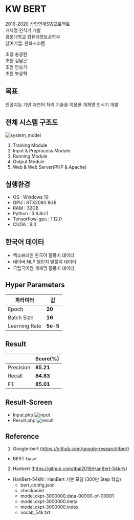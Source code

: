 # KW BERT
2019-2020 산학연계SW프로젝트<br>
개체명 인식기 개발<br>
광운대학교 컴퓨터정보공학부<br>
참여기업: 한화시스템<br>

조장 송광원<br>
조원 김남곤<br>
조원 안승기<br>
조원 부상혁<br>


## 목표
인공지능 기반 자연어 처리 기술을 이용한 개체명 인식기 개발 <br>


## 전체 시스템 구조도
![system_model](https://user-images.githubusercontent.com/32921225/83033390-02170380-a072-11ea-9156-89edb5b49521.png)
1. Training Module <br>
2. Input & Preprocess Module <br>
3. Running Module <br>
4. Output Module <br>
5. Web & Web Server(PHP & Apache) <br>


## 실행환경
 * OS : Windows 10 <br>
 * GPU : RTX2080 8GB <br>
 * RAM : 32GB <br>
 * Python : 3.6.8rc1 <br>
 * Tensorflow-gpu : 1.12.0 <br>
 * CUDA : 9.0 <br>


## 한국어 데이터
 * 엑소브레인 한국어 말뭉치 데이터 <br>
 * 네이버 NLP 챌린지 말뭉치 데이터 <br>
 * 국립국어원 개체명 말뭉치 데이터 <br>

## Hyper Parameters

| 파라미터       | 값       |
| ------------- | -------- |
| Epoch         | **20**   |
| Batch Size    | **16**   |
| Learning Rate | **5e-5** |


## Result

|            | Score(%)    |
| ---------- | ----------- |
| Precision  | **85.21**   |
| Recall     | **84.83**   |
| F1         | **85.01**   |


## Result-Screen
 * Input.php
![input](https://user-images.githubusercontent.com/32921225/83036974-2ffe4700-a076-11ea-8589-af40547d20d2.png)
 * Result.php
![result](https://user-images.githubusercontent.com/32921225/83036984-312f7400-a076-11ea-99a9-17470cbb4e8f.PNG)


## Reference
1) Google-bert (https://github.com/google-research/bert)
 * BERT-base <br>

2) Hanbert (https://github.com/tbai2019/HanBert-54k-N)
 * HanBert-54kN : HanBert 기본 모델 (300만 Step 학습) <br>
   - bert_config.json <br>
   - checkpoint <br>
   - model.ckpt-3000000.data-00000-of-00001 <br>
   - model.ckpt-3000000.meta <br>
   - model.ckpt-3000000.index <br>
   - vocab_54k.txt <br>

